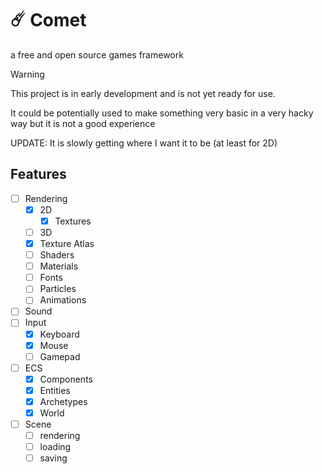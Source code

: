 # ☄️ Comet
a free and open source games framework

> [!WARNING]
> This project is in early development and is not yet ready for use.
> 
> It could be potentially used to make something very basic in a very hacky way but it is not a good experience 
> 
> UPDATE: It is slowly getting where I want it to be (at least for 2D)

## Features

- [ ] Rendering
  - [x] 2D
    - [x] Textures
  - [ ] 3D
  - [x] Texture Atlas
  - [ ] Shaders
  - [ ] Materials
  - [ ] Fonts
  - [ ] Particles
  - [ ] Animations
- [ ] Sound
- [ ] Input
  - [x] Keyboard
  - [x] Mouse
  - [ ] Gamepad
- [ ] ECS
  - [x] Components
  - [x] Entities
  - [x] Archetypes
  - [x] World
- [ ] Scene
  - [ ] rendering
  - [ ] loading
  - [ ] saving